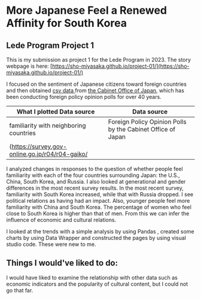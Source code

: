 # More Japanese Feel a Renewed Affinity for South Korea
## Lede Program Project 1

This is my submission as project 1 for the Lede Program in 2023.
The story webpage is here: [https://sho-miyasaka.github.io/project-01/](https://sho-miyasaka.github.io/project-01/)

I focused on the sentiment of Japanese citizens toward foreign countries and then obtained [csv data
](https://survey.gov-online.go.jp/r04/r04-gaiko/) from [the Cabinet Office of Japan](https://www.cao.go.jp/index-e.html), which has been conducting foreign policy opinion polls for over 40 years.

|What I plotted	Data source|Data source|
|---|---|
|familiarity with neighboring countries|Foreign Policy Opinion Polls by the Cabinet Office of Japan
(https://survey.gov-online.go.jp/r04/r04-gaiko/|

I analyzed changes in responses to the question of whether people feel familiarity with each of the four countries surrounding Japan: the U.S., China, South Korea, and Russia. I also looked at generational and gender differences in the most recent survey results.
In the most recent survey, familiarity with South Korea increased, while that with Russia dropped. I see political relations as having had an impact. Also, younger people feel more familiarity with China and South Korea. The percentage of women who feel close to South Korea is higher than that of men. From this we can infer the influence of economic and cultural relations.

I looked at the trends with a simple analysis by using Pandas , created some charts by using  Data Wrapper and constructed the pages by using visual studio code. These were new to me.

## Things I would've liked to do:
I would have liked to examine the relationship with other data such as economic indicators and the popularity of cultural content, but I could not go that far.
 
